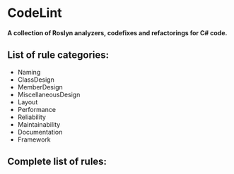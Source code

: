 CodeLint
=================================

#### A collection of Roslyn analyzers, codefixes and refactorings for C# code.

List of rule categories:
---------------------------------

* Naming
* ClassDesign
* MemberDesign
* MiscellaneousDesign
* Layout
* Performance
* Reliability
* Maintainability
* Documentation
* Framework

Complete list of rules:
---------------------------------


